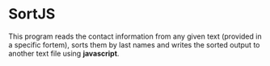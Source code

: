# SortJS

This program reads the contact information from any given text (provided in a specific fortem), sorts them by last names and writes the sorted output to another text file using **javascript**.
